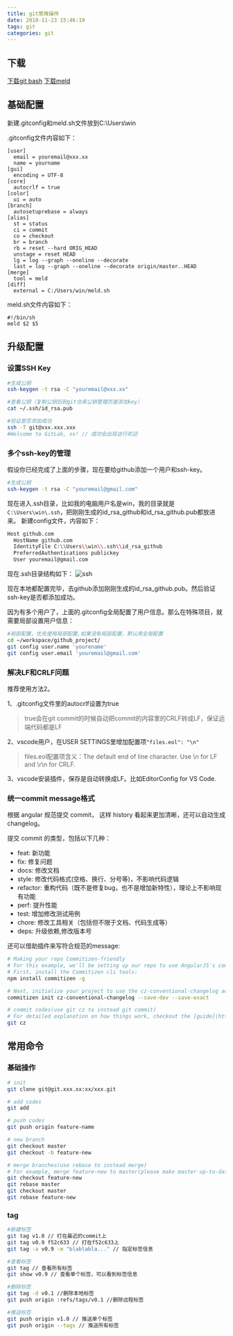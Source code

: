 ```yaml
---
title: git常用操作
date: 2018-11-23 15:46:19
tags: git
categories: git
---
```


## 下载
[下载git bash](https://gitforwindows.org/)
[下载meld](http://meldmerge.org/)

## 基础配置
新建.gitconfig和meld.sh文件放到C:\Users\win

.gitconfig文件内容如下：

```
[user]
  email = youremail@xxx.xx
  name = yourname
[gui]
  encoding = UTF-8
[core]
  autocrlf = true
[color]
  ui = auto
[branch]
  autosetuprebase = always
[alias]
  st = status
  ci = commit
  co = checkout
  br = branch
  rb = reset --hard ORIG_HEAD
  unstage = reset HEAD
  lg = log --graph --oneline --decorate
  last = log --graph --oneline --decorate origin/master..HEAD
[merge]
  tool = meld
[diff]
  external = C:/Users/win/meld.sh
```

meld.sh文件内容如下：

```
#!/bin/sh
meld $2 $5
```

## 升级配置

### 设置SSH Key
```bash
#生成公钥
ssh-keygen -t rsa -C "youremail@xxx.xx"

#查看公钥（复制公钥后到git仓库公钥管理页面添加key）
cat ~/.ssh/id_rsa.pub

#验证是否添加成功
ssh -T git@xxx.xxx.xxx
#Welcome to GitLab, xx! // 成功会出现这行欢迎
```

### 多个ssh-key的管理
假设你已经完成了上面的步骤，现在要给github添加一个用户和ssh-key。

```bash
#生成公钥
ssh-keygen -t rsa -C "youremail@gmail.com"
```

现在进入.ssh目录，比如我的电脑用户名是win，我的目录就是`C:\Users\win\.ssh`，把刚刚生成的id_rsa_github和id_rsa_github.pub都放进来。
新建config文件，内容如下：

```bash
Host github.com
  HostName github.com
  IdentityFile C:\\Users\\win\\.ssh\\id_rsa_github
  PreferredAuthentications publickey
  User youremail@gmail.com
```

现在.ssh目录结构如下：
![ssh](/img/ssh.png)

现在本地都配置完毕，去github添加刚刚生成的id_rsa_github.pub。然后验证ssh-key是否都添加成功。

因为有多个用户了，上面的.gitconfig全局配置了用户信息。那么在特殊项目，就需要局部设置用户信息：

```bash
#局部配置，优先使用局部配置,如果没有局部配置，默认用全局配置
cd ~/workspace/github_project/
git config user.name 'yourename'
git config user.email 'youremail@gmail.com'
```

### 解决LF和CRLF问题

推荐使用方法2。

1、.gitconfig文件里的autocrlf设置为true
> true会在git commit的时候自动把commit的内容里的CRLF转成LF，保证远端代码都是LF

2、vscode用户，在USER SETTINGS里增加配置项`"files.eol": "\n"`
> files.eol配置项含义：The default end of line character. Use \n for LF and \r\n for CRLF.

3、vscode安装插件，保存是自动转换成LF。比如EditorConfig for VS Code.

### 统一commit message格式
根据 angular 规范提交 commit， 这样 history 看起来更加清晰，还可以自动生成 changelog。

提交 commit 的类型，包括以下几种：
* feat: 新功能
* fix: 修复问题
* docs: 修改文档
* style: 修改代码格式(空格、换行、分号等)，不影响代码逻辑
* refactor: 重构代码（既不是修复bug，也不是增加新特性），理论上不影响现有功能
* perf: 提升性能
* test: 增加修改测试用例
* chore: 修改工具相关（包括但不限于文档、代码生成等）
* deps: 升级依赖,修改版本号

还可以借助插件来写符合规范的message:

```bash
# Making your repo Commitizen-friendly
# For this example, we'll be setting up our repo to use AngularJS's commit message convention also known as conventional-changelog.
# First, install the Commitizen cli tools:
npm install commitizen -g

# Next, initialize your project to use the cz-conventional-changelog adapter by typing:
commitizen init cz-conventional-changelog --save-dev --save-exact

# commit codes(use git cz to instead git commit)
# For detailed explanation on how things work, checkout the [guide](https://github.com/commitizen/cz-cli).
git cz
```

## 常用命令

### 基础操作

``` bash
# init
git clone git@git.xxx.xx:xx/xxx.git

# add codes
git add

# push codes
git push origin feature-name

# new branch
git checkout master
git checkout -b feature-new

# merge branches(use rebase to instead merge)
# For example, merge feature-new to master(please make master up-to-date with 'origin/master' at first)
git checkout feature-new
git rebase master
git checkout master
git rebase feature-new
```

### tag

``` bash
#新建标签
git tag v1.0 // 打在最近的commit上
git tag v0.9 f52c633 // 打在f52c633上
git tag -a v0.9 -m "blablabla..." // 指定标签信息

#查看标签
git tag // 查看所有标签
git show v0.9 // 查看单个标签，可以看到标签信息

#删除标签
git tag -d v0.1 //删除本地标签
git push origin :refs/tags/v0.1 //删除远程标签

#推送标签
git push origin v1.0 // 推送单个标签
git push origin --tags // 推送所有标签
```
